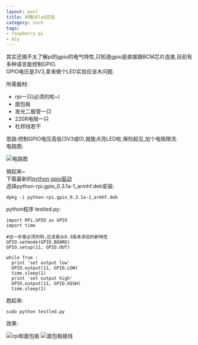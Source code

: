 ```yaml
--- 
layout: post
title: 树莓派led实验
category: tech
tags: 
- raspberry pi
- diy
---
```

其实还搞不太了解pi的gpio的电气特性,只知道gpio是直接跟BCM芯片连接,目前有多种语言能控制GPIO.  
GPIO电压是3V3,拿来做个LED实验应该木问题.

所需器材:

*  rpi一只(必须的啦~)
*  面包板
*  发光二极管一只
*  220R电阻一只
*  杜邦线若干

思路:控制GPIO电压高低(3V3或0),就能点亮LED啦,保险起见,加个电阻限流.  
电路图:

![电路图](http://img.bianbian.me/blog/201207/ledtest.png)

搞起来~  
下载最新的[python gpio驱动](http://code.google.com/p/raspberry-gpio-python/downloads/list)  
选择python-rpi.gpio_0.3.1a-1_armhf.deb安装:

	dpkg -i python-rpi.gpio_0.3.1a-1_armhf.deb

python程序 testled.py:

	import RPi.GPIO as GPIO
	import time

	#这一步是必须的哟,应该是从0.3版本添加的新特性
	GPIO.setmode(GPIO.BOARD)
	GPIO.setup(11, GPIO.OUT)

	while True :
	  print 'set output low'
	  GPIO.output(11, GPIO.LOW)
	  time.sleep(1)
	  print 'set output high'
	  GPIO.output(11, GPIO.HIGH)
	  time.sleep(1)

跑起来:

	sudo python testled.py

效果:

![rpi和面包板](http://img.bianbian.me/blog/201207/rpi-and-breadboard.png)
![面包板接线](http://img.bianbian.me/blog/201207/breadboard.png)
